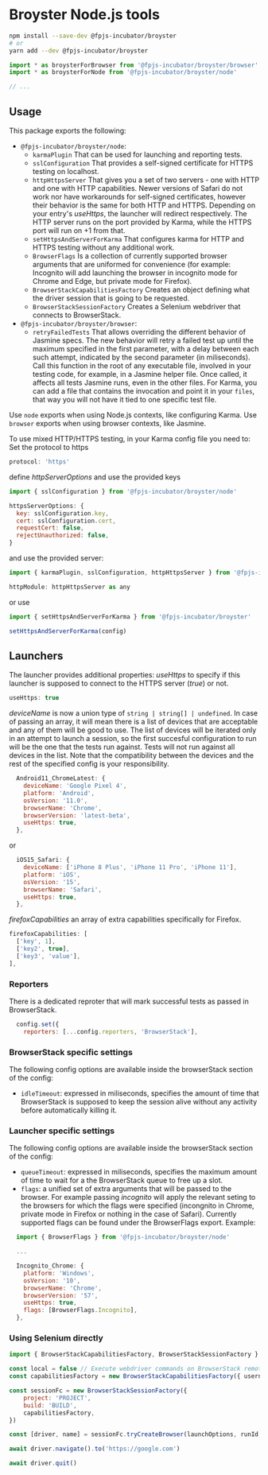 # Broyster Node.js tools

```bash
npm install --save-dev @fpjs-incubator/broyster
# or
yarn add --dev @fpjs-incubator/broyster
```

```js
import * as broysterForBrowser from '@fpjs-incubator/broyster/browser'
import * as broysterForNode from '@fpjs-incubator/broyster/node'

// ...
```

## Usage

This package exports the following:

-   `@fpjs-incubator/broyster/node`:
    -   `karmaPlugin` That can be used for launching and reporting tests.
    -   `sslConfiguration` That provides a self-signed certificate for HTTPS testing on localhost.
    -   `httpHttpsServer` That gives you a set of two servers - one with HTTP and one with HTTP capabilities.
        Newer versions of Safari do not work nor have workarounds for self-signed certificates, however their behavior is the same for both HTTP and HTTPS. Depending on your entry's _useHttps_, the launcher will redirect respectively.
        The HTTP server runs on the port provided by Karma, while the HTTPS port will run on +1 from that.
    -   `setHttpsAndServerForKarma` That configures karma for HTTP and HTTPS testing without any additional work.
    -   `BrowserFlags` Is a collection of currently supported browser arguments that are uniformed for convenience (for
        example: Incognito will add launching the browser in incognito mode for Chrome and Edge, but private mode for Firefox).
    -   `BrowserStackCapabilitiesFactory` Creates an object defining what the driver session that is going to be requested.
    -   `BrowserStackSessionFactory` Creates a Selenium webdriver that connects to BrowserStack.
-   `@fpjs-incubator/broyster/browser`:
    -   `retryFailedTests` That allows overriding the different behavior of Jasmine specs. The new behavior will retry a failed test up until the maximum specified in the first parameter, with a delay between each such attempt, indicated by the second parameter (in miliseconds). Call this function in the root of any executable file, involved in your testing code, for example, in a Jasmine helper file. Once called, it affects all tests Jasmine runs, even in the other files. For Karma, you can add a file that contains the invocation and point it in your `files`, that way you will not have it tied to one specific test file.

Use `node` exports when using Node.js contexts, like configuring Karma.
Use `browser` exports when using browser contexts, like Jasmine.

To use mixed HTTP/HTTPS testing, in your Karma config file you need to:
Set the protocol to https

```js
protocol: 'https'
```

define _httpServerOptions_ and use the provided keys

```js
import { sslConfiguration } from '@fpjs-incubator/broyster/node'

httpsServerOptions: {
  key: sslConfiguration.key,
  cert: sslConfiguration.cert,
  requestCert: false,
  rejectUnauthorized: false,
}
```

and use the provided server:

```js
import { karmaPlugin, sslConfiguration, httpHttpsServer } from '@fpjs-incubator/broyster/node'

httpModule: httpHttpsServer as any
```

or use

```js
import { setHttpsAndServerForKarma } from '@fpjs-incubator/broyster'

setHttpsAndServerForKarma(config)
```

## Launchers

The launcher provides additional properties:
_useHttps_ to specify if this launcher is supposed to connect to the HTTPS server (_true_) or not.

```js
useHttps: true
```

_deviceName_ is now a union type of `string | string[] | undefined`. In case of passing an array, it will mean there is a list of devices that are acceptable and any of them will be good to use. The list of devices will be iterated only in an attempt to launch a session, so the first succesful configuration to run will be the one that the tests run against. Tests will not run against all devices in the list. Note that the compatibility between the devices and the rest of the specified config is your responsibility.

```js
  Android11_ChromeLatest: {
    deviceName: 'Google Pixel 4',
    platform: 'Android',
    osVersion: '11.0',
    browserName: 'Chrome',
    browserVersion: 'latest-beta',
    useHttps: true,
  },
```

or

```js
  iOS15_Safari: {
    deviceName: ['iPhone 8 Plus', 'iPhone 11 Pro', 'iPhone 11'],
    platform: 'iOS',
    osVersion: '15',
    browserName: 'Safari',
    useHttps: true,
  },
```

_firefoxCapabilities_ an array of extra capabilities specifically for Firefox.

```js
firefoxCapabilities: [
  ['key', 1],
  ['key2', true],
  ['key3', 'value'],
],
```

### Reporters

There is a dedicated reproter that will mark successful tests as passed in BrowserStack.

```js
  config.set({
    reporters: [...config.reporters, 'BrowserStack'],
```

### BrowserStack specific settings

The following config options are available inside the browserStack section of the config:

-   `idleTimeout`: expressed in miliseconds, specifies the amount of time that BrowserStack is supposed to keep the session alive without any activity before automatically killing it.

### Launcher specific settings

The following config options are available inside the browserStack section of the config:

-   `queueTimeout`: expressed in miliseconds, specifies the maximum amount of time to wait for a the BrowserStack queue to free up a slot.
-   `flags`: a unified set of extra arguments that will be passed to the browser. For example passing _incognito_ will apply the relevant seting to the browsers for which the flags were specified (incongnito in Chrome, private mode in Firefox or nothing in the case of Safari). Currently supported flags can be found under the BrowserFlags export. Example:

```js
  import { BrowserFlags } from '@fpjs-incubator/broyster/node'

  ...

  Incognito_Chrome: {
    platform: 'Windows',
    osVersion: '10',
    browserName: 'Chrome',
    browserVersion: '57',
    useHttps: true,
    flags: [BrowserFlags.Incognito],
  },
```

### Using Selenium directly

```js
import { BrowserStackCapabilitiesFactory, BrowserStackSessionFactory } from '@fpjs-incubator/broyster/node'

const local = false // Execute webdriver commands on BrowserStack remotely
const capabilitiesFactory = new BrowserStackCapabilitiesFactory({ username, accessKey }, local)

const sessionFc = new BrowserStackSessionFactory({
    project: 'PROJECT',
    build: 'BUILD',
    capabilitiesFactory,
})

const [driver, name] = sessionFc.tryCreateBrowser(launchOptions, runId, attempt, logger)

await driver.navigate().to('https://google.com')

await driver.quit()
```
